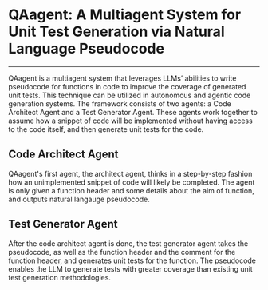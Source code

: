 # QAagent: A Multiagent System for Unit Test Generation via Natural Language Pseudocode

---

QAagent is a multiagent system that leverages LLMs’ abilities to write pseudocode for functions in code to improve the coverage of generated unit tests. This technique can be utilized in autonomous and agentic code generation systems. The framework consists of two agents: a Code Architect Agent and a Test Generator Agent. These agents work together to assume how a snippet of code will be implemented without having access to the code itself, and then generate unit tests for the code.

## Code Architect Agent
QAagent's first agent, the architect agent, thinks in a step-by-step fashion how an unimplemented snippet of code will likely be completed. The agent is only given a function header and some details about the aim of function, and outputs natural langauge pseudocode.

## Test Generator Agent
After the code architect agent is done, the test generator agent takes the pseudocode, as well as the function header and the comment for the function header, and generates unit tests for the function. The pseudocode enables the LLM to generate tests with greater coverage than existing unit test generation methodologies.